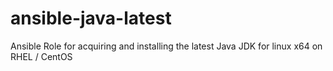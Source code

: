 # ansible-java-latest
Ansible Role for acquiring and installing the latest Java JDK for linux x64 on RHEL / CentOS
